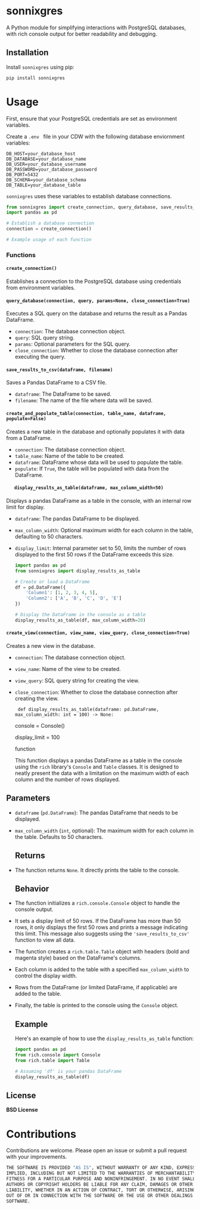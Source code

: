# sonnixgres

A Python module for simplifying interactions with PostgreSQL databases, with rich console output for better readability and debugging.

## Installation

Install `sonnixgres` using pip:

```bash
pip install sonnixgres
```

# Usage

First, ensure that your PostgreSQL credentials are set as environment variables. 

Create a `.env ` file in your CDW with the following database enviornment  variables:

```parameters
DB_HOST=your_database_host
DB_DATABASE=your_database_name
DB_USER=your_database_username
DB_PASSWORD=your_database_password
DB_PORT=5432
DB_SCHEMA=your_database_schema
DB_TABLE=your_database_table
```

`sonnixgres` uses these variables to establish database connections.

```python
from sonnixgres import create_connection, query_database, save_results_to_csv, create_and_populate_table, update_records, create_view
import pandas as pd

# Establish a database connection
connection = create_connection()

# Example usage of each function
```

### Functions

#### `create_connection()`

Establishes a connection to the PostgreSQL database using credentials from environment variables.

#### `query_database(connection, query, params=None, close_connection=True)`

Executes a SQL query on the database and returns the result as a Pandas DataFrame.

- `connection`: The database connection object.
- `query`: SQL query string.
- `params`: Optional parameters for the SQL query.
- `close_connection`: Whether to close the database connection after executing the query.

#### `save_results_to_csv(dataframe, filename)`

Saves a Pandas DataFrame to a CSV file.

- `dataframe`: The DataFrame to be saved.
- `filename`: The name of the file where data will be saved.

#### `create_and_populate_table(connection, table_name, dataframe, populate=False)`

Creates a new table in the database and optionally populates it with data from a DataFrame.

- `connection`: The database connection object.
- `table_name`: Name of the table to be created.
- `dataframe`: DataFrame whose data will be used to populate the table.
- `populate`: If `True`, the table will be populated with data from the DataFrame.

#### `   display_results_as_table(dataframe, max_column_width=50)`

Displays a pandas DataFrame as a table in the console, with an internal row limit for display.

- `dataframe`: The pandas DataFrame to be displayed.

- `max_column_width`: Optional maximum width for each column in the table, defaulting to 50 characters.

- `display_limit`: Internal parameter set to 50, limits the number of rows displayed to the first 50 rows if the DataFrame exceeds this size.
  
  ```python
  import pandas as pd
  from sonnixgres import display_results_as_table
  
  # Create or load a DataFrame
  df = pd.DataFrame({
      'Column1': [1, 2, 3, 4, 5],
      'Column2': ['A', 'B', 'C', 'D', 'E']
  })
  
  # Display the DataFrame in the console as a table
  display_results_as_table(df, max_column_width=20)
  ```

#### `create_view(connection, view_name, view_query, close_connection=True)`

Creates a new view in the database.

- `connection`: The database connection object.

- `view_name`: Name of the view to be created.

- `view_query`: SQL query string for creating the view.

- `close_connection`: Whether to close the database connection after creating the view.
  
  ` def display_results_as_table(dataframe: pd.DataFrame, max_column_width: int = 100) -> None:`
  
  console = Console()
  
  display_limit = 100
  
  function
  
  This function displays a pandas DataFrame as a table in the console using the `rich` library's `Console` and `Table` classes. It is designed to neatly present the data with a limitation on the maximum width of each column and the number of rows displayed.

## Parameters

- `dataframe` (`pd.DataFrame`): The pandas DataFrame that needs to be displayed.

- `max_column_width` (`int`, optional): The maximum width for each column in the table. Defaults to 50 characters.
  
  ## Returns

- The function returns `None`. It directly prints the table to the console.
  
  ## Behavior

- The function initializes a `rich.console.Console` object to handle the console output.

- It sets a display limit of 50 rows. If the DataFrame has more than 50 rows, it only displays the first 50 rows and prints a message indicating this limit. This message also suggests using the `'save_results_to_csv'` function to view all data.

- The function creates a `rich.table.Table` object with headers (bold and magenta style) based on the DataFrame's columns.

- Each column is added to the table with a specified `max_column_width` to control the display width.

- Rows from the DataFrame (or limited DataFrame, if applicable) are added to the table.

- Finally, the table is printed to the console using the `Console` object.
  
  ## Example
  
  Here's an example of how to use the `display_results_as_table` function:
  
  ```python
  import pandas as pd
  from rich.console import Console
  from rich.table import Table
  
  # Assuming 'df' is your pandas DataFrame
  display_results_as_table(df)
  ```

## License

**BSD License**

# Contributions

Contributions are welcome. Please open an issue or submit a pull request with your improvements.

```python
THE SOFTWARE IS PROVIDED "AS IS", WITHOUT WARRANTY OF ANY KIND, EXPRESS OR
IMPLIED, INCLUDING BUT NOT LIMITED TO THE WARRANTIES OF MERCHANTABILITY,
FITNESS FOR A PARTICULAR PURPOSE AND NONINFRINGEMENT. IN NO EVENT SHALL THE
AUTHORS OR COPYRIGHT HOLDERS BE LIABLE FOR ANY CLAIM, DAMAGES OR OTHER
LIABILITY, WHETHER IN AN ACTION OF CONTRACT, TORT OR OTHERWISE, ARISING FROM,
OUT OF OR IN CONNECTION WITH THE SOFTWARE OR THE USE OR OTHER DEALINGS IN THE
SOFTWARE.
```
